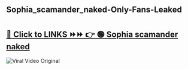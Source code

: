 
 ## Sophia_scamander_naked-Only-Fans-Leaked

# <h2><a href="https://clipsfans.com/Sophia_scamander_naked&ref=git">🔗 Click to LINKS ⏩⏩ 👉 🟢 Sophia scamander naked </a></h2>

<a href="https://clipsfans.com/Sophia_scamander_naked&ref=git" rel="nofollow" data-target="animated-image.originalLink"><img src="https://i.ibb.co.com/xMMVF88/686577567.gif" alt="Viral Video Original" style="max-width: 100%; display: inline-block;" data-target="animated-image.originalImage"></a>

